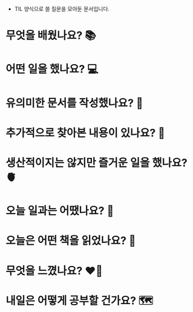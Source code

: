 - TIL 양식으로 쓸 질문을 모아둔 문서입니다.

# 무엇을 배웠나요? 📚

# 어떤 일을 했나요? 💻

# 유의미한 문서를 작성했나요? 📝

# 추가적으로 찾아본 내용이 있나요? 🌊

# 생산적이지는 않지만 즐거운 일을 했나요? 🫀

# 오늘 일과는 어땠나요? 🧳

# 오늘은 어떤 책을 읽었나요? 📖

# 무엇을 느꼈나요? ❤️‍🔥

# 내일은 어떻게 공부할 건가요? 🗺